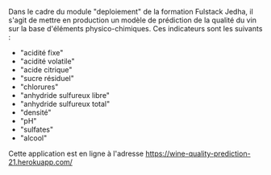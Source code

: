 Dans le cadre du module "deploiement" de la formation Fulstack Jedha, il s'agit de mettre en production un modèle de prédiction de la qualité du vin sur la base d'éléments physico-chimiques.
Ces indicateurs sont les suivants : 
* "acidité fixe"
* "acidité volatile"
* "acide citrique"
* "sucre résiduel"
* "chlorures"
* "anhydride sulfureux libre"
* "anhydride sulfureux total"
* "densité"
* "pH"
* "sulfates"
* "alcool"

Cette application est en ligne à l'adresse https://wine-quality-prediction-21.herokuapp.com/
